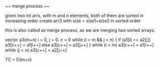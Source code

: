 ~~ merge process ~~

given two int arrs, with m and n elements, both of them are sorted in increasing order
create arr3 with size = size1+size2 in sorted order

this is also called as merge process, as we are merging two sorted arrays.

vector<int> a3(m+n)
i = 0, j = 0, c = 0
while (i < m && j < n) {
    if (a1[i] <= a2[j]) a3[c++] = a1[i++]
    else a3[c++] = a2[j++]
}
while (i < m) a3[c++] = a1[i++]
while (j < n) a3[c++] = a2[j++]

TC = O(m+n)
